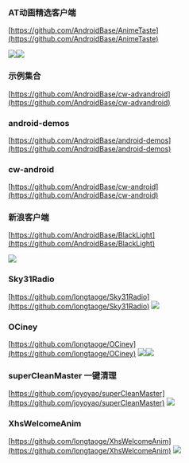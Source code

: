 
### AT动画精选客户端 ###
[https://github.com/AndroidBase/AnimeTaste](https://github.com/AndroidBase/AnimeTaste)

![](https://camo.githubusercontent.com/f7ad561934c07dbc8b3fd024e4666d1737968459/687474703a2f2f7777322e73696e61696d672e636e2f6d773639302f36313064633033346a7731653838356f396b6a677a6a323038633062343074792e6a7067)![](https://camo.githubusercontent.com/2f012e878bcb4c613b52b3a37bb3de427f2a5a3d/687474703a2f2f7777332e73696e61696d672e636e2f6d773639302f36313064633033346a7731653838356f626e6a79366a32303863306234337a6f2e6a7067)

### 示例集合 ###
[https://github.com/AndroidBase/cw-advandroid](https://github.com/AndroidBase/cw-advandroid)
### android-demos ###
[https://github.com/AndroidBase/android-demos](https://github.com/AndroidBase/android-demos)
### cw-android ###
[https://github.com/AndroidBase/cw-android](https://github.com/AndroidBase/cw-android)
### 新浪客户端 ###
[https://github.com/AndroidBase/BlackLight](https://github.com/AndroidBase/BlackLight)

![](https://raw.githubusercontent.com/PaperAirplane-Dev-Team/BlackLight/master/art/chrome-screenshot.png)

### Sky31Radio ###
[https://github.com/longtaoge/Sky31Radio](https://github.com/longtaoge/Sky31Radio)
![](https://github.com/longtaoge/Sky31Radio/raw/master/screenshots/device-2015-01-22-224854.png)


### OCiney ###
[https://github.com/longtaoge/OCiney](https://github.com/longtaoge/OCiney)
![](https://raw.githubusercontent.com/florent37/OCiney/master/images/00_films_small.png?raw=true)![](https://raw.githubusercontent.com/florent37/OCiney/master/images/01_film_small.png?raw=true)

### superCleanMaster 一键清理 ###
[https://github.com/joyoyao/superCleanMaster](https://github.com/joyoyao/superCleanMaster)
![](https://github.com/joyoyao/superCleanMaster/raw/master/screenshot/home.jpg)
### XhsWelcomeAnim ###
[https://github.com/longtaoge/XhsWelcomeAnim](https://github.com/longtaoge/XhsWelcomeAnim)
![](https://raw.githubusercontent.com/w446108264/XhsWelcomeAnim/master/output/show.gif)